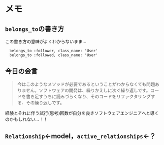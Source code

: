 # メモ

## `belongs_to`の書き方

この書き方の意味がよくわからないまま...
```
  belongs_to :follower, class_name: 'User'
  belongs_to :followed, class_name: 'User'
```

## 今日の金言

> 今はこのようなメソッドが必要であるということがわからなくても問題ありません。ソフトウェアの開発は、繰りかえしに次ぐ繰り返しです。コードを書き足すうちに読みづらくなり、そのコードをリファクタリングする、その繰り返しです。

経験とそれに伴う試行(思考)回数が自分を良きソフトウェアエンジニアへと導くのかもしれない...！！

## `Relationship`←model，`active_relationships`←？